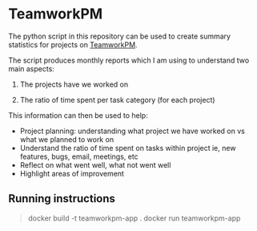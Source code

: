 # TeamworkPM

The python script in this repository can be used to create summary statistics for projects on [TeamworkPM](https://www.teamwork.com/?partner=wd7z88gg5r). 

The script produces monthly reports which I am using to understand two main aspects:

1. The projects have we worked on

2. The ratio of time spent per task category (for each project)


This information can then be used to help:

- Project planning: understanding what project we have worked on vs what we planned to work on
- Understand the ratio of time spent on tasks within project
	ie, new features, bugs, email, meetings, etc  
- Reflect on what went well, what not went well
- Highlight areas of improvement



## Running instructions

> docker build -t teamworkpm-app .
> docker run teamworkpm-app
